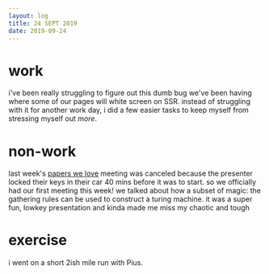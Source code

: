 ```yaml
---
layout: log
title: 24 SEPT 2019
date: 2019-09-24
---
```


# work

i've been really struggling to figure out this dumb bug we've been having where some of our pages will white screen on SSR. instead of struggling with it for another work day, i did a few easier tasks to keep myself from stressing myself out _more_.

# non-work

last week's [papers we love](https://paperswelove.org/) meeting was canceled because the presenter locked their keys in their car 40 mins before it was to start. so we officially had our first meeting this week! we talked about how a subset of magic: the gathering rules can be used to construct a turing machine. it was a super fun, lowkey presentation and kinda made me miss my chaotic and tough

# exercise

i went on a short 2ish mile run with Pius.
